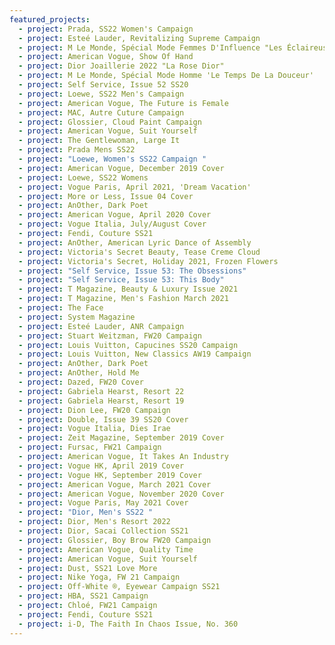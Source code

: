 ```yaml
---
featured_projects:
  - project: Prada, SS22 Women's Campaign
  - project: Esteé Lauder, Revitalizing Supreme Campaign
  - project: M Le Monde, Spécial Mode Femmes D'Influence "Les Éclaireuses"
  - project: American Vogue, Show Of Hand
  - project: Dior Joaillerie 2022 "La Rose Dior"
  - project: M Le Monde, Spécial Mode Homme 'Le Temps De La Douceur'
  - project: Self Service, Issue 52 SS20
  - project: Loewe, SS22 Men's Campaign
  - project: American Vogue, The Future is Female
  - project: MAC, Autre Cuture Campaign
  - project: Glossier, Cloud Paint Campaign
  - project: American Vogue, Suit Yourself
  - project: The Gentlewoman, Large It
  - project: Prada Mens SS22
  - project: "Loewe, Women's SS22 Campaign "
  - project: American Vogue, December 2019 Cover
  - project: Loewe, SS22 Womens
  - project: Vogue Paris, April 2021, 'Dream Vacation'
  - project: More or Less, Issue 04 Cover
  - project: AnOther, Dark Poet
  - project: American Vogue, April 2020 Cover
  - project: Vogue Italia, July/August Cover
  - project: Fendi, Couture SS21
  - project: AnOther, American Lyric Dance of Assembly
  - project: Victoria's Secret Beauty, Tease Creme Cloud
  - project: Victoria's Secret, Holiday 2021, Frozen Flowers
  - project: "Self Service, Issue 53: The Obsessions"
  - project: "Self Service, Issue 53: This Body"
  - project: T Magazine, Beauty & Luxury Issue 2021
  - project: T Magazine, Men's Fashion March 2021
  - project: The Face
  - project: System Magazine
  - project: Esteé Lauder, ANR Campaign
  - project: Stuart Weitzman, FW20 Campaign
  - project: Louis Vuitton, Capucines SS20 Campaign
  - project: Louis Vuitton, New Classics AW19 Campaign
  - project: AnOther, Dark Poet
  - project: AnOther, Hold Me
  - project: Dazed, FW20 Cover
  - project: Gabriela Hearst, Resort 22
  - project: Gabriela Hearst, Resort 19
  - project: Dion Lee, FW20 Campaign
  - project: Double, Issue 39 SS20 Cover
  - project: Vogue Italia, Dies Irae
  - project: Zeit Magazine, September 2019 Cover
  - project: Fursac, FW21 Campaign
  - project: American Vogue, It Takes An Industry
  - project: Vogue HK, April 2019 Cover
  - project: Vogue HK, September 2019 Cover
  - project: American Vogue, March 2021 Cover
  - project: American Vogue, November 2020 Cover
  - project: Vogue Paris, May 2021 Cover
  - project: "Dior, Men's SS22 "
  - project: Dior, Men's Resort 2022
  - project: Dior, Sacai Collection SS21
  - project: Glossier, Boy Brow FW20 Campaign
  - project: American Vogue, Quality Time
  - project: American Vogue, Suit Yourself
  - project: Dust, SS21 Love More
  - project: Nike Yoga, FW 21 Campaign
  - project: Off-White ®, Eyewear Campaign SS21
  - project: HBA, SS21 Campaign
  - project: Chloé, FW21 Campaign
  - project: Fendi, Couture SS21
  - project: i-D, The Faith In Chaos Issue, No. 360
---
```

